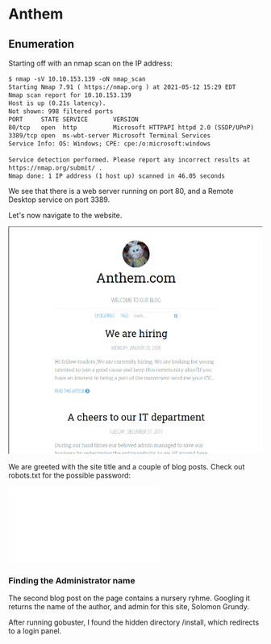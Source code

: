 # Anthem

## Enumeration

Starting off with an nmap scan on the IP address:

```console
$ nmap -sV 10.10.153.139 -oN nmap_scan
Starting Nmap 7.91 ( https://nmap.org ) at 2021-05-12 15:29 EDT
Nmap scan report for 10.10.153.139
Host is up (0.21s latency).
Not shown: 998 filtered ports
PORT     STATE SERVICE       VERSION
80/tcp   open  http          Microsoft HTTPAPI httpd 2.0 (SSDP/UPnP)
3389/tcp open  ms-wbt-server Microsoft Terminal Services
Service Info: OS: Windows; CPE: cpe:/o:microsoft:windows

Service detection performed. Please report any incorrect results at
https://nmap.org/submit/ .
Nmap done: 1 IP address (1 host up) scanned in 46.05 seconds
```

We see that there is a web server running on port 80, and a Remote Desktop
service on port 3389.

Let's now navigate to the website.

![landing page](./screenshots/landing.png)

We are greeted with the site title and a couple of blog posts. Check out
robots.txt for the possible password:

![robots](./screenshots/robots.txt)

### Finding the Administrator name

The second blog post on the page contains a nursery ryhme. Googling it returns
the name of the author, and admin for this site, Solomon Grundy.



After running gobuster, I found the hidden directory /install, which redirects
to a login panel.  
